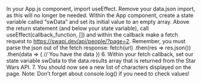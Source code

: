 In your App.js component, import useEffect.
Remove your data.json import, as this will no longer be needed.
Within the App component, create a state variable called “swData” and set its initial value to an empty array.
Above the return statement (and below your state variable), call useEffect(callback_function, []) and within the callback make a fetch request to https://swapi.dev/api/people/?page=2.
Remember, you must parse the json out of the fetch response:
fetch(url)
.then(res => res.json())
.then(data => {
// You have the data
}) 6. Within your fetch callback, set our state variable swData to the data.results array that is returned from the Star Wars API. 7. You should now see a new list of characters displayed on the page.
Note: Don’t forget about console.log() if you need to check values!
